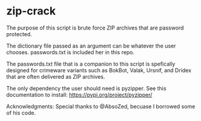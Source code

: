   
# zip-crack
The purpose of this script is brute force ZIP archives that are password protected. 

The dictionary file passed as an argument can be whatever the user chooses. passwords.txt is included her in this repo.

The passwords.txt file that is a companion to this script is spefically designed for crimeware variants such as BokBot, Valak, Ursnif, and Dridex that are often delivered as ZIP archives.

The only dependency the user should need is pyzipper. See this documentation to install: https://pypi.org/project/pyzipper/

Acknowledgments: Special thanks to @AbsoZed, becuase I borrowed some of his code. 
